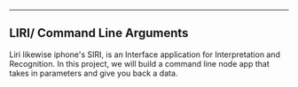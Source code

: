 ---------------------------
LIRI/ Command Line Arguments
---------------------------- 
 
 Liri likewise iphone's SIRI, is an Interface application for Interpretation and Recognition. 
 In this project, we will build a command line node app that takes in parameters and give you
  back a data. 